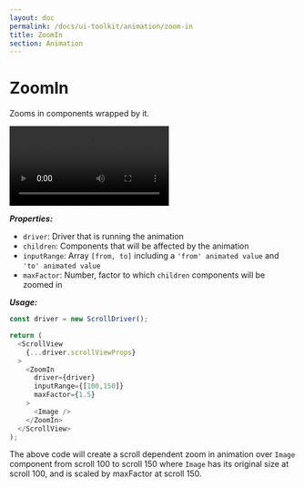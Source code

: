 ```yaml
---
layout: doc
permalink: /docs/ui-toolkit/animation/zoom-in
title: ZoomIn
section: Animation
---
```


# ZoomIn

Zooms in components wrapped by it.

<div class="video-screen">
  <video width="280" loop autoplay>
    <source src="/video/examples/04 zoom in and out.webm" type="video/webm">
    <source src="/video/examples/04 zoom in and out.mp4" type="video/mp4">
  </video>
</div>

***Properties:***

- `driver`: Driver that is running the animation
- `children`: Components that will be affected by the animation
- `inputRange`: Array `[from, to]` including a `'from' animated value` and `'to' animated value`
- `maxFactor`: Number, factor to which `children` components will be zoomed in

***Usage:***

```javascript
const driver = new ScrollDriver();

return (
  <ScrollView
    {...driver.scrollViewProps}
  >
    <ZoomIn
      driver={driver}
      inputRange={[100,150]}
      maxFactor={1.5}
    >
      <Image />
    </ZoomIn>
  </ScrollView>
);
```

The above code will create a scroll dependent zoom in animation over `Image` component from scroll 100 to scroll 150 where `Image` has its original size at scroll 100, and is scaled by maxFactor at scroll 150.
